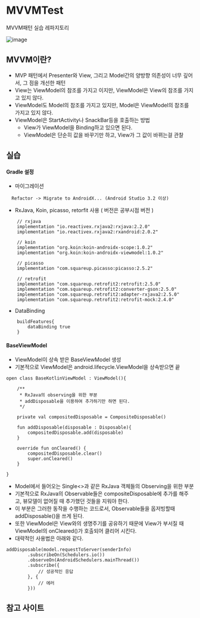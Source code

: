 # MVVMTest
MVVM패턴 실습 레파지토리

![image](https://user-images.githubusercontent.com/81352078/139571647-78f0e0a3-2d6c-4484-b706-7d25b2c26969.png)


## MVVM이란?
- MVP 패턴에서 Presenter와 View, 그리고 Model간의 양방향 의존성이 너무 깊어서, 그 점을 개선한 패턴
- View는 ViewModel의 참조를 가지고 이지만, ViewModel은 View의 참조를 가지고 있지 않다.
- ViewModel도 Model의 참조를 가지고 있지만, Model은 ViewModel의 참조를 가지고 있지 않다.
- ViewModel은 StartActivity나 SnackBar등을 호출하는 방법
  - View가 ViewModel을 Binding하고 있으면 된다.
  - ViewModel은 단순히 값을 바꾸기만 하고, View가 그 값이 바뀌는걸 관찰

## 실습
#### Gradle 설정
- 마이그레이션
```
  Refactor -> Migrate to AndroidX... (Android Studio 3.2 이상)
```

- RxJava, Koin, picasso, retorfit 사용 ( 버전은 공부시점 버전 )
```
    // rxjava
    implementation "io.reactivex.rxjava2:rxjava:2.2.0"
    implementation "io.reactivex.rxjava2:rxandroid:2.0.2"

    // koin
    implementation "org.koin:koin-androidx-scope:1.0.2"
    implementation "org.koin:koin-androidx-viewmodel:1.0.2"

    // picasso
    implementation "com.squareup.picasso:picasso:2.5.2"

    // retrofit
    implementation "com.squareup.retrofit2:retrofit:2.5.0"
    implementation "com.squareup.retrofit2:converter-gson:2.5.0"
    implementation "com.squareup.retrofit2:adapter-rxjava2:2.5.0"
    implementation "com.squareup.retrofit2:retrofit-mock:2.4.0"
```

- DataBinding
```
    buildFeatures{
        dataBinding true
    }
```

#### BaseViewModel
- ViewModel이 상속 받은 BaseViewModel 생성
- 기본적으로 ViewModel은 android.lifecycle.ViewModel을 상속받으면 끝
```
open class BaseKotlinViewModel : ViewModel(){

    /**
     * RxJava의 observing을 위한 부분
     * addDisposable을 이용하여 추가하기만 하면 된다.
     */

    private val compositedDisposable = CompositeDisposable()
    
    fun addDisposable(disposable : Disposable){
        compositedDisposable.add(disposable)
    }

    override fun onCleared() {
        compositedDisposable.clear()
        super.onCleared()
    }

}
```
- Model에서 들어오는 Single<>과 같은 RxJava 객체들의 Observing을 위한 부분
- 기본적으로 RxJava의 Observable들은 compositeDisposable에 추가를 해주고, 뷰모델이 없어질 때 추가했던 것들을 지워야 한다.
- 이 부분은 그러한 동작을 수행하는 코드로서, Observable들을 옵저빙할때 addDisposable()을 쓰게 된다.
- 또한 ViewModel은 View와의 생명주기를 공유하기 때문에 View가 부서질 때 ViewModel의 onCleared()가 호출되어 클리어 시킨다.
- 대략적인 사용법은 아래와 같다.
```
addDisposable(model.requestToServer(senderInfo)
        .subscribeOn(Schedulers.io())
        .observeOn(AndroidSchedulers.mainThread())
        .subscribe({
            // 성공적인 응답
        }, {
            // 에러
        }))
```


## 참고 사이트
